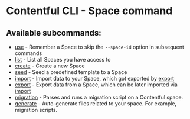 # Contentful CLI - Space command

## Available subcommands:

* [use](./use) - Remember a Space to skip the `--space-id` option in subsequent commands
* [list](./list) - List all Spaces you have access to
* [create](./create) - Create a new Space
* [seed](./seed) - Seed a predefined template to a Space
* [import](./import) - Import data to your Space, which got exported by [export](./export)
* [export](./export) - Export data from a Space, which can be later imported via [import](./import)
* [migration](./migration) - Parses and runs a migration script on a Contentful space.
* [generate](./generate) - Auto-generate files related to your space. For example, migration scripts. 
